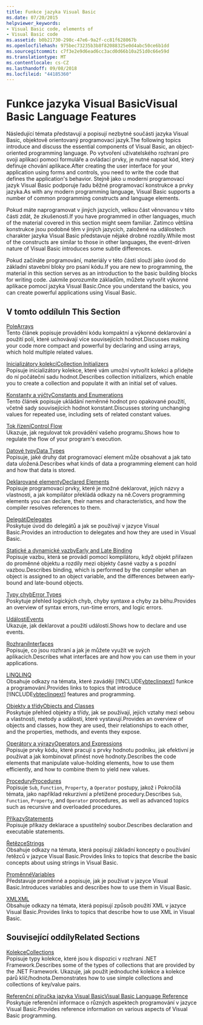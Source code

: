 ```yaml
---
title: Funkce jazyka Visual Basic
ms.date: 07/20/2015
helpviewer_keywords:
- Visual Basic code, elements of
- Visual Basic code
ms.assetid: b0b21730-298c-47e6-9a2f-cc81f628067b
ms.openlocfilehash: 975bec73235b3b8f82088325e0d4abc50ce6b1dd
ms.sourcegitcommit: c7f3e2e9d6ead6cc3acd0d66b10a251d0c66e59d
ms.translationtype: MT
ms.contentlocale: cs-CZ
ms.lasthandoff: 09/08/2018
ms.locfileid: "44185360"
---
```

# <a name="visual-basic-language-features"></a><span data-ttu-id="1228a-102">Funkce jazyka Visual Basic</span><span class="sxs-lookup"><span data-stu-id="1228a-102">Visual Basic Language Features</span></span>
<span data-ttu-id="1228a-103">Následující témata představují a popisují nezbytné součásti jazyka Visual Basic, objektově orientovaný programovací jazyk.</span><span class="sxs-lookup"><span data-stu-id="1228a-103">The following topics introduce and discuss the essential components of Visual Basic, an object-oriented programming language.</span></span> <span data-ttu-id="1228a-104">Po vytvoření uživatelského rozhraní pro svoji aplikaci pomocí formuláře a ovládací prvky, je nutné napsat kód, který definuje chování aplikace.</span><span class="sxs-lookup"><span data-stu-id="1228a-104">After creating the user interface for your application using forms and controls, you need to write the code that defines the application's behavior.</span></span> <span data-ttu-id="1228a-105">Stejně jako u moderní programovací jazyk Visual Basic podporuje řadu běžné programovací konstrukce a prvky jazyka.</span><span class="sxs-lookup"><span data-stu-id="1228a-105">As with any modern programming language, Visual Basic supports a number of common programming constructs and language elements.</span></span>  
  
 <span data-ttu-id="1228a-106">Pokud máte naprogramovat v jiných jazycích, velkou část věnovanou v této části zdát, že zkušenosti.</span><span class="sxs-lookup"><span data-stu-id="1228a-106">If you have programmed in other languages, much of the material covered in this section might seem familiar.</span></span> <span data-ttu-id="1228a-107">Zatímco většina konstrukce jsou podobné těm v jiných jazycích, založené na událostech charakter jazyka Visual Basic představuje nějaké drobné rozdíly.</span><span class="sxs-lookup"><span data-stu-id="1228a-107">While most of the constructs are similar to those in other languages, the event-driven nature of Visual Basic introduces some subtle differences.</span></span>  
  
 <span data-ttu-id="1228a-108">Pokud začínáte programování, materiály v této části slouží jako úvod do základní stavební bloky pro psaní kódu.</span><span class="sxs-lookup"><span data-stu-id="1228a-108">If you are new to programming, the material in this section serves as an introduction to the basic building blocks for writing code.</span></span> <span data-ttu-id="1228a-109">Jakmile porozumíte základům, můžete vytvořit výkonné aplikace pomocí jazyka Visual Basic.</span><span class="sxs-lookup"><span data-stu-id="1228a-109">Once you understand the basics, you can create powerful applications using Visual Basic.</span></span>  
  
## <a name="in-this-section"></a><span data-ttu-id="1228a-110">V tomto oddílu</span><span class="sxs-lookup"><span data-stu-id="1228a-110">In This Section</span></span>  
 [<span data-ttu-id="1228a-111">Pole</span><span class="sxs-lookup"><span data-stu-id="1228a-111">Arrays</span></span>](../../../visual-basic/programming-guide/language-features/arrays/index.md)  
 <span data-ttu-id="1228a-112">Tento článek popisuje provádění kódu kompaktní a výkonné deklarování a použití polí, které uchovávají více souvisejících hodnot.</span><span class="sxs-lookup"><span data-stu-id="1228a-112">Discusses making your code more compact and powerful by declaring and using arrays, which hold multiple related values.</span></span>  
  
 [<span data-ttu-id="1228a-113">Inicializátory kolekcí</span><span class="sxs-lookup"><span data-stu-id="1228a-113">Collection Initializers</span></span>](../../../visual-basic/programming-guide/language-features/collection-initializers/index.md)  
 <span data-ttu-id="1228a-114">Popisuje inicializátory kolekce, které vám umožní vytvořit kolekci a přidejte do ní počáteční sadu hodnot.</span><span class="sxs-lookup"><span data-stu-id="1228a-114">Describes collection initializers, which enable you to create a collection and populate it with an initial set of values.</span></span>  
  
 [<span data-ttu-id="1228a-115">Konstanty a výčty</span><span class="sxs-lookup"><span data-stu-id="1228a-115">Constants and Enumerations</span></span>](../../../visual-basic/programming-guide/language-features/constants-enums/index.md)  
 <span data-ttu-id="1228a-116">Tento článek popisuje ukládání neměnné hodnot pro opakované použití, včetně sady souvisejících hodnot konstant.</span><span class="sxs-lookup"><span data-stu-id="1228a-116">Discusses storing unchanging values for repeated use, including sets of related constant values.</span></span>  
  
 [<span data-ttu-id="1228a-117">Tok řízení</span><span class="sxs-lookup"><span data-stu-id="1228a-117">Control Flow</span></span>](../../../visual-basic/programming-guide/language-features/control-flow/index.md)  
 <span data-ttu-id="1228a-118">Ukazuje, jak regulovat tok provádění vašeho programu.</span><span class="sxs-lookup"><span data-stu-id="1228a-118">Shows how to regulate the flow of your program's execution.</span></span>  
  
 [<span data-ttu-id="1228a-119">Datové typy</span><span class="sxs-lookup"><span data-stu-id="1228a-119">Data Types</span></span>](../../../visual-basic/programming-guide/language-features/data-types/index.md)  
 <span data-ttu-id="1228a-120">Popisuje, jaké druhy dat programovací element může obsahovat a jak tato data uložená.</span><span class="sxs-lookup"><span data-stu-id="1228a-120">Describes what kinds of data a programming element can hold and how that data is stored.</span></span>  
  
 [<span data-ttu-id="1228a-121">Deklarované elementy</span><span class="sxs-lookup"><span data-stu-id="1228a-121">Declared Elements</span></span>](../../../visual-basic/programming-guide/language-features/declared-elements/index.md)  
 <span data-ttu-id="1228a-122">Popisuje programovací prvky, které je možné deklarovat, jejich názvy a vlastnosti, a jak kompilátor překládá odkazy na ně.</span><span class="sxs-lookup"><span data-stu-id="1228a-122">Covers programming elements you can declare, their names and characteristics, and how the compiler resolves references to them.</span></span>  
  
 [<span data-ttu-id="1228a-123">Delegáti</span><span class="sxs-lookup"><span data-stu-id="1228a-123">Delegates</span></span>](../../../visual-basic/programming-guide/language-features/delegates/index.md)  
 <span data-ttu-id="1228a-124">Poskytuje úvod do delegátů a jak se používají v jazyce Visual Basic.</span><span class="sxs-lookup"><span data-stu-id="1228a-124">Provides an introduction to delegates and how they are used in Visual Basic.</span></span>  
  
 [<span data-ttu-id="1228a-125">Statické a dynamické vazby</span><span class="sxs-lookup"><span data-stu-id="1228a-125">Early and Late Binding</span></span>](../../../visual-basic/programming-guide/language-features/early-late-binding/index.md)  
 <span data-ttu-id="1228a-126">Popisuje vazbu, která se provádí pomocí kompilátoru, když objekt přiřazen do proměnné objektu a rozdíly mezi objekty časné vazby a s pozdní vazbou.</span><span class="sxs-lookup"><span data-stu-id="1228a-126">Describes binding, which is performed by the compiler when an object is assigned to an object variable, and the differences between early-bound and late-bound objects.</span></span>  
  
 [<span data-ttu-id="1228a-127">Typy chyb</span><span class="sxs-lookup"><span data-stu-id="1228a-127">Error Types</span></span>](../../../visual-basic/programming-guide/language-features/error-types.md)  
 <span data-ttu-id="1228a-128">Poskytuje přehled logických chyb, chyby syntaxe a chyby za běhu.</span><span class="sxs-lookup"><span data-stu-id="1228a-128">Provides an overview of syntax errors, run-time errors, and logic errors.</span></span>  
  
 [<span data-ttu-id="1228a-129">Události</span><span class="sxs-lookup"><span data-stu-id="1228a-129">Events</span></span>](../../../visual-basic/programming-guide/language-features/events/index.md)  
 <span data-ttu-id="1228a-130">Ukazuje, jak deklarovat a použití událostí.</span><span class="sxs-lookup"><span data-stu-id="1228a-130">Shows how to declare and use events.</span></span>  
  
 [<span data-ttu-id="1228a-131">Rozhraní</span><span class="sxs-lookup"><span data-stu-id="1228a-131">Interfaces</span></span>](../../../visual-basic/programming-guide/language-features/interfaces/index.md)  
 <span data-ttu-id="1228a-132">Popisuje, co jsou rozhraní a jak je můžete využít ve svých aplikacích.</span><span class="sxs-lookup"><span data-stu-id="1228a-132">Describes what interfaces are and how you can use them in your applications.</span></span>  
  
 [<span data-ttu-id="1228a-133">LINQ</span><span class="sxs-lookup"><span data-stu-id="1228a-133">LINQ</span></span>](../../../visual-basic/programming-guide/language-features/linq/index.md)  
 <span data-ttu-id="1228a-134">Obsahuje odkazy na témata, které zavádějí [!INCLUDE[vbteclinqext](~/includes/vbteclinqext-md.md)] funkce a programování.</span><span class="sxs-lookup"><span data-stu-id="1228a-134">Provides links to topics that introduce [!INCLUDE[vbteclinqext](~/includes/vbteclinqext-md.md)] features and programming.</span></span>  
  
 [<span data-ttu-id="1228a-135">Objekty a třídy</span><span class="sxs-lookup"><span data-stu-id="1228a-135">Objects and Classes</span></span>](../../../visual-basic/programming-guide/language-features/objects-and-classes/index.md)  
 <span data-ttu-id="1228a-136">Poskytuje přehled objekty a třídy, jak se používají, jejich vztahy mezi sebou a vlastnosti, metody a události, které vystavují.</span><span class="sxs-lookup"><span data-stu-id="1228a-136">Provides an overview of objects and classes, how they are used, their relationships to each other, and the properties, methods, and events they expose.</span></span>  
  
 [<span data-ttu-id="1228a-137">Operátory a výrazy</span><span class="sxs-lookup"><span data-stu-id="1228a-137">Operators and Expressions</span></span>](../../../visual-basic/programming-guide/language-features/operators-and-expressions/index.md)  
 <span data-ttu-id="1228a-138">Popisuje prvky kódu, které pracují s prvky hodnotu podniku, jak efektivní je používat a jak kombinovat přinést nové hodnoty.</span><span class="sxs-lookup"><span data-stu-id="1228a-138">Describes the code elements that manipulate value-holding elements, how to use them efficiently, and how to combine them to yield new values.</span></span>  
  
 [<span data-ttu-id="1228a-139">Procedury</span><span class="sxs-lookup"><span data-stu-id="1228a-139">Procedures</span></span>](../../../visual-basic/programming-guide/language-features/procedures/index.md)  
 <span data-ttu-id="1228a-140">Popisuje `Sub`, `Function`, `Property`, a `Operator` postupy, jakož i Pokročilá témata, jako například rekurzivní a přetížené procedury.</span><span class="sxs-lookup"><span data-stu-id="1228a-140">Describes `Sub`, `Function`, `Property`, and `Operator` procedures, as well as advanced topics such as recursive and overloaded procedures.</span></span>  
  
 [<span data-ttu-id="1228a-141">Příkazy</span><span class="sxs-lookup"><span data-stu-id="1228a-141">Statements</span></span>](../../../visual-basic/programming-guide/language-features/statements.md)  
 <span data-ttu-id="1228a-142">Popisuje příkazy deklarace a spustitelný soubor.</span><span class="sxs-lookup"><span data-stu-id="1228a-142">Describes declaration and executable statements.</span></span>  
  
 [<span data-ttu-id="1228a-143">Řetězce</span><span class="sxs-lookup"><span data-stu-id="1228a-143">Strings</span></span>](../../../visual-basic/programming-guide/language-features/strings/index.md)  
 <span data-ttu-id="1228a-144">Obsahuje odkazy na témata, která popisují základní koncepty o používání řetězců v jazyce Visual Basic.</span><span class="sxs-lookup"><span data-stu-id="1228a-144">Provides links to topics that describe the basic concepts about using strings in Visual Basic.</span></span>  
  
 [<span data-ttu-id="1228a-145">Proměnné</span><span class="sxs-lookup"><span data-stu-id="1228a-145">Variables</span></span>](../../../visual-basic/programming-guide/language-features/variables/index.md)  
 <span data-ttu-id="1228a-146">Představuje proměnné a popisuje, jak je používat v jazyce Visual Basic.</span><span class="sxs-lookup"><span data-stu-id="1228a-146">Introduces variables and describes how to use them in Visual Basic.</span></span>  
  
 [<span data-ttu-id="1228a-147">XML</span><span class="sxs-lookup"><span data-stu-id="1228a-147">XML</span></span>](../../../visual-basic/programming-guide/language-features/xml/index.md)  
 <span data-ttu-id="1228a-148">Obsahuje odkazy na témata, která popisují způsob použití XML v jazyce Visual Basic.</span><span class="sxs-lookup"><span data-stu-id="1228a-148">Provides links to topics that describe how to use XML in Visual Basic.</span></span>  
  
## <a name="related-sections"></a><span data-ttu-id="1228a-149">Související oddíly</span><span class="sxs-lookup"><span data-stu-id="1228a-149">Related Sections</span></span>

 [<span data-ttu-id="1228a-150">Kolekce</span><span class="sxs-lookup"><span data-stu-id="1228a-150">Collections</span></span>](../../../visual-basic/programming-guide/concepts/collections.md)  
 <span data-ttu-id="1228a-151">Popisuje typy kolekce, které jsou k dispozici v rozhraní .NET Framework.</span><span class="sxs-lookup"><span data-stu-id="1228a-151">Describes some of the types of collections that are provided by the .NET Framework.</span></span> <span data-ttu-id="1228a-152">Ukazuje, jak použít jednoduché kolekce a kolekce párů klíč/hodnota.</span><span class="sxs-lookup"><span data-stu-id="1228a-152">Demonstrates how to use simple collections and collections of key/value pairs.</span></span>  
  
 [<span data-ttu-id="1228a-153">Referenční příručka jazyka Visual Basic</span><span class="sxs-lookup"><span data-stu-id="1228a-153">Visual Basic Language Reference</span></span>](../../../visual-basic/language-reference/index.md)  
 <span data-ttu-id="1228a-154">Poskytuje referenční informace o různých aspektech programování v jazyce Visual Basic.</span><span class="sxs-lookup"><span data-stu-id="1228a-154">Provides reference information on various aspects of Visual Basic programming.</span></span>
